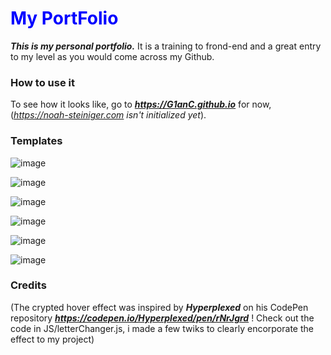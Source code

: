  <h1 style="color:blue;">My PortFolio</h1>

***This is my personal portfolio.*** It is a training to frond-end and a great entry to my level as you would come across my Github.

### How to use it

To see how it looks like, go to ***https://G1anC.github.io*** for now, (*https://noah-steiniger.com isn't initialized yet*).

### Templates
![image](https://github.com/G1anC/PortFolio/assets/114910356/8ee95fa4-15da-46f3-a934-2cda6f8d1f6a)
<br>

![image](https://github.com/G1anC/Portfolio/blob/main/assets/images/about.png)
<br>

![image](https://github.com/G1anC/Portfolio/blob/main/assets/images/works.png)
<br>

![image](https://github.com/G1anC/Portfolio/blob/main/assets/images/home.png)
<br>

![image](https://github.com/G1anC/Portfolio/blob/main/assets/images/contact.png)
<br>

![image](https://github.com/G1anC/Portfolio/blob/main/assets/images/nav.png)

### Credits

(The crypted hover effect was inspired by ***Hyperplexed*** on his CodePen repository ***https://codepen.io/Hyperplexed/pen/rNrJgrd*** ! Check out the code in JS/letterChanger.js, i made a few twiks to clearly encorporate the effect to my project)




